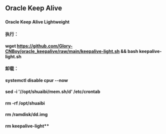 ## Oracle Keep Alive
### 
#### Oracle Keep Alive Lightweight
#### 执行：
#### wget https://github.com/Glory-CNBoy/oracle_keepalive/raw/main/keepalive-light.sh && bash keepalive-light.sh
#### 
#### 卸载：
#### systemctl disable cpur --now
#### sed -i '/\/opt\/shuaibi\/mem.sh/d' /etc/crontab
#### rm -rf /opt/shuaibi
#### rm /ramdisk/dd.img
#### rm keepalive-light**
